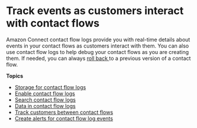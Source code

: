 # Track events as customers interact with contact flows<a name="about-contact-flow-logs"></a>

Amazon Connect contact flow logs provide you with real\-time details about events in your contact flows as customers interact with them\. You can also use contact flow logs to help debug your contact flows as you are creating them\. If needed, you can always [roll back ](rollback.md)to a previous version of a contact flow\.

**Topics**
+ [Storage for contact flow logs](contact-flow-logs-stored-in-cloudwatch.md)
+ [Enable contact flow logs](contact-flow-logs.md)
+ [Search contact flow logs](search-contact-flow-logs.md)
+ [Data in contact flow logs](contact-flow-log-data.md)
+ [Track customers between contact flows](contact-flow-log-multiple-flows.md)
+ [Create alerts for contact flow log events](contact-flow-log-alerts.md)